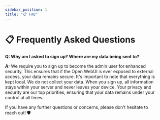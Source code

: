 ```yaml
---
sidebar_position: 1
title: "📋 FAQ"
---
```


# 📋 Frequently Asked Questions

**Q: Why am I asked to sign up? Where are my data being sent to?**

**A:** We require you to sign up to become the admin user for enhanced security. This ensures that if the Open WebUI is ever exposed to external access, your data remains secure. It's important to note that everything is kept local. We do not collect your data. When you sign up, all information stays within your server and never leaves your device. Your privacy and security are our top priorities, ensuring that your data remains under your control at all times.

If you have any further questions or concerns, please don't hesitate to reach out! 🛡️
